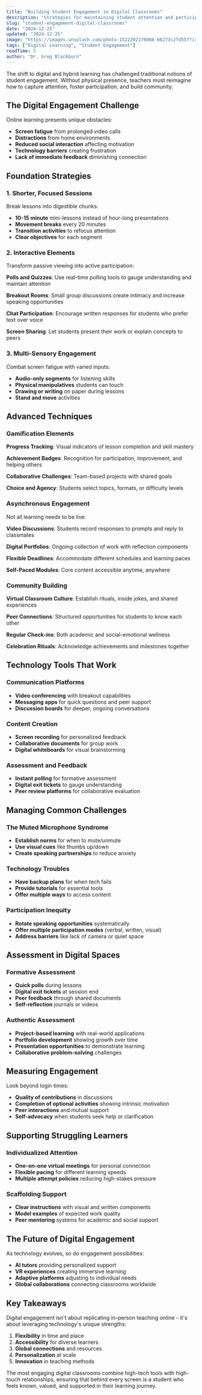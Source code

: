 ```yaml
---
title: "Building Student Engagement in Digital Classrooms"
description: "Strategies for maintaining student attention and participation in online and hybrid learning environments."
slug: "student-engagement-digital-classrooms"
date: "2024-12-25"
updated: "2024-12-25"
image: "https://images.unsplash.com/photo-1522202176988-66273c2fd55f?ixlib=rb-4.0.3&auto=format&fit=crop&w=1200&q=80"
tags: ["Digital Learning", "Student Engagement"]
readTime: 5
author: "Dr. Greg Blackburn"
---
```


The shift to digital and hybrid learning has challenged traditional notions of student engagement. Without physical presence, teachers must reimagine how to capture attention, foster participation, and build community.

## The Digital Engagement Challenge

Online learning presents unique obstacles:
- **Screen fatigue** from prolonged video calls
- **Distractions** from home environments
- **Reduced social interaction** affecting motivation
- **Technology barriers** creating frustration
- **Lack of immediate feedback** diminishing connection

## Foundation Strategies

### 1. Shorter, Focused Sessions

Break lessons into digestible chunks:
- **10-15 minute** mini-lessons instead of hour-long presentations
- **Movement breaks** every 20 minutes
- **Transition activities** to refocus attention
- **Clear objectives** for each segment

### 2. Interactive Elements

Transform passive viewing into active participation:

**Polls and Quizzes**: Use real-time polling tools to gauge understanding and maintain attention

**Breakout Rooms**: Small group discussions create intimacy and increase speaking opportunities

**Chat Participation**: Encourage written responses for students who prefer text over voice

**Screen Sharing**: Let students present their work or explain concepts to peers

### 3. Multi-Sensory Engagement

Combat screen fatigue with varied inputs:
- **Audio-only segments** for listening skills
- **Physical manipulatives** students can touch
- **Drawing or writing** on paper during lessons
- **Stand and move** activities

## Advanced Techniques

### Gamification Elements

**Progress Tracking**: Visual indicators of lesson completion and skill mastery

**Achievement Badges**: Recognition for participation, improvement, and helping others

**Collaborative Challenges**: Team-based projects with shared goals

**Choice and Agency**: Students select topics, formats, or difficulty levels

### Asynchronous Engagement

Not all learning needs to be live:

**Video Discussions**: Students record responses to prompts and reply to classmates

**Digital Portfolios**: Ongoing collection of work with reflection components

**Flexible Deadlines**: Accommodate different schedules and learning paces

**Self-Paced Modules**: Core content accessible anytime, anywhere

### Community Building

**Virtual Classroom Culture**: Establish rituals, inside jokes, and shared experiences

**Peer Connections**: Structured opportunities for students to know each other

**Regular Check-ins**: Both academic and social-emotional wellness

**Celebration Rituals**: Acknowledge achievements and milestones together

## Technology Tools That Work

### Communication Platforms
- **Video conferencing** with breakout capabilities
- **Messaging apps** for quick questions and peer support
- **Discussion boards** for deeper, ongoing conversations

### Content Creation
- **Screen recording** for personalized feedback
- **Collaborative documents** for group work
- **Digital whiteboards** for visual brainstorming

### Assessment and Feedback
- **Instant polling** for formative assessment
- **Digital exit tickets** to gauge understanding
- **Peer review platforms** for collaborative evaluation

## Managing Common Challenges

### The Muted Microphone Syndrome
- **Establish norms** for when to mute/unmute
- **Use visual cues** like thumbs up/down
- **Create speaking partnerships** to reduce anxiety

### Technology Troubles
- **Have backup plans** for when tech fails
- **Provide tutorials** for essential tools
- **Offer multiple ways** to access content

### Participation Inequity
- **Rotate speaking opportunities** systematically
- **Offer multiple participation modes** (verbal, written, visual)
- **Address barriers** like lack of camera or quiet space

## Assessment in Digital Spaces

### Formative Assessment
- **Quick polls** during lessons
- **Digital exit tickets** at session end
- **Peer feedback** through shared documents
- **Self-reflection** journals or videos

### Authentic Assessment
- **Project-based learning** with real-world applications
- **Portfolio development** showing growth over time
- **Presentation opportunities** to demonstrate learning
- **Collaborative problem-solving** challenges

## Measuring Engagement

Look beyond login times:
- **Quality of contributions** in discussions
- **Completion of optional activities** showing intrinsic motivation
- **Peer interactions** and mutual support
- **Self-advocacy** when students seek help or clarification

## Supporting Struggling Learners

### Individualized Attention
- **One-on-one virtual meetings** for personal connection
- **Flexible pacing** for different learning speeds
- **Multiple attempt policies** reducing high-stakes pressure

### Scaffolding Support
- **Clear instructions** with visual and written components
- **Model examples** of expected work quality
- **Peer mentoring** systems for academic and social support

## The Future of Digital Engagement

As technology evolves, so do engagement possibilities:
- **AI tutors** providing personalized support
- **VR experiences** creating immersive learning
- **Adaptive platforms** adjusting to individual needs
- **Global collaborations** connecting classrooms worldwide

## Key Takeaways

Digital engagement isn't about replicating in-person teaching online - it's about leveraging technology's unique strengths:

1. **Flexibility** in time and place
2. **Accessibility** for diverse learners
3. **Global connections** and resources
4. **Personalization** at scale
5. **Innovation** in teaching methods

The most engaging digital classrooms combine high-tech tools with high-touch relationships, ensuring that behind every screen is a student who feels known, valued, and supported in their learning journey.